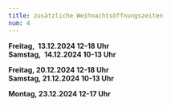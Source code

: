 ```yaml
---
title: zusätzliche Weihnachtsöffnungszeiten
num: 4
---
```


__Freitag,  13.12.2024 12-18 Uhr__<br>
__Samstag,  14.12.2024 10-13 Uhr__<br>

__Freitag, 20.12.2024 12-18 Uhr__<br>
__Samstag, 21.12.2024 10-13 Uhr__<br>

__Montag, 23.12.2024 12-17 Uhr__<br>
